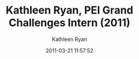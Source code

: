 ---
author: Kathleen Ryan
avatar: assets/images/people/Ryan.jpg
date: 2011-03-21 11:57:52
excerpt: null
portfolio-item-category: null
portfolio-item-tag:
- former member
- Princeton
- research intern
- undergraduate student
title: Kathleen Ryan, PEI Grand Challenges Intern (2011)
---